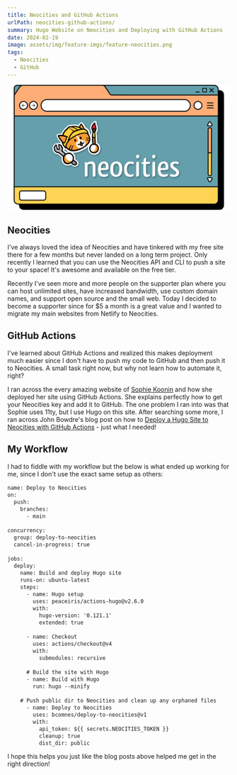 ```yaml
---
title: Neocities and GitHub Actions
urlPath: neocities-github-actions/
summary: Hugo Website on Neocities and Deploying with GitHub Actions
date: 2024-02-19
image: assets/img/feature-imgs/feature-neocities.png
tags:
  - Neocities
  - GitHub
---
```

![Neocities](/src/assets/img/feature-imgs/feature-neocities.png)

## Neocities

I've always loved the idea of Neocities and have tinkered with my free site there for a few months but never landed on a long term project. Only recently I learned that you can use the Neocities API and CLI to push a site to your space! It's awesome and available on the free tier.

Recently I've seen more and more people on the supporter plan where you can host unlimited sites, have increased bandwidth, use custom domain names, and support open source and the small web. Today I decided to become a supporter since for $5 a month is a great value and I wanted to migrate my main websites from Netlify to Neocities.

## GitHub Actions

I've learned about GitHub Actions and realized this makes deployment much easier since I don't have to push my code to GitHub and then push it to Neocities. A small task right now, but why not learn how to automate it, right?

I ran across the every amazing website of [Sophie Koonin](https://localghost.dev/blog/how-i-deploy-my-eleventy-site-to-neocities/) and how she deployed her site using GitHub Actions. She explains perfectly how to get your Neocities key and add it to GitHub. The one problem I ran into was that Sophie uses 11ty, but I use Hugo on this site. After searching some more, I ran across John Bowdre's blog post on how to [Deploy a Hugo Site to Neocities with GitHub Actions](https://runtimeterror.dev/deploy-hugo-neocities-github-actions/) - just what I needed!

## My Workflow

I had to fiddle with my workflow but the below is what ended up working for me, since I don't use the exact same setup as others:


```
name: Deploy to Neocities
on:
  push:
    branches:
      - main

concurrency: 
  group: deploy-to-neocities
  cancel-in-progress: true

jobs:
  deploy:
    name: Build and deploy Hugo site
    runs-on: ubuntu-latest
    steps:
      - name: Hugo setup
        uses: peaceiris/actions-hugo@v2.6.0
        with:
          hugo-version: '0.121.1'
          extended: true

      - name: Checkout
        uses: actions/checkout@v4
        with:
          submodules: recursive

      # Build the site with Hugo
      - name: Build with Hugo
        run: hugo --minify
      
    # Push public dir to Neocities and clean up any orphaned files
      - name: Deploy to Neocities
        uses: bcomnes/deploy-to-neocities@v1
        with:
          api_token: ${{ secrets.NEOCITIES_TOKEN }}
          cleanup: true
          dist_dir: public

```

I hope this helps you just like the blog posts above helped me get in the right direction!